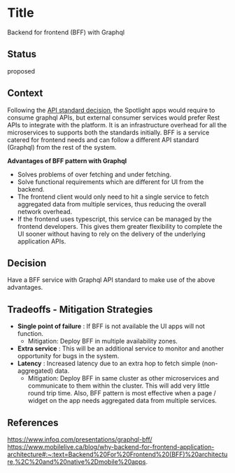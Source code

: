 # Title
Backend for frontend (BFF) with Graphql

## Status
proposed 

## Context
Following the [API standard decision](./adr-api-standard.md), the Spotlight apps would require to consume graphql APIs, but external consumer services would prefer Rest APIs to integrate with the platform. It is an infrastructure overhead for all the microservices to supports both the standards initially. BFF is a service catered for frontend needs and can follow a different API standard (Graphql) from the rest of the system. 

<b>Advantages of BFF pattern with Graphql</b>

* Solves problems of over fetching and under fetching. 
* Solve functional requirements which are different for UI from the backend.
* The frontend client would only need to hit a single service to fetch aggregated data from multiple services, thus reducing the overall network overhead.
* If the frontend uses typescript, this service can be managed by the frontend developers. This gives them greater flexibility to complete the UI sooner without having to rely on the delivery of the underlying application APIs.

## Decision
Have a BFF service with Graphql API standard to make use of the above advantages.

## Tradeoffs - Mitigation Strategies

* **Single point of failure** : If BFF is not available the UI apps will not function.
    * Mitigation: Deploy BFF in multiple availability zones.
* **Extra service** : This will be an additional service to monitor and another opportunity for bugs in the system. 
* **Latency** : Increased latency due to an extra hop to fetch simple (non-aggregated) data.
  * Mitigation: Deploy BFF in same cluster as other microservices and communicate to them within the cluster. This will add very little round trip time. Also, BFF pattern is most effective when a page / widget on the app needs aggregated data from multiple services. 

## References
https://www.infoq.com/presentations/graphql-bff/
https://www.mobilelive.ca/blog/why-backend-for-frontend-application-architecture#:~:text=Backend%20For%20Frontend%20(BFF)%20architecture,%2C%20and%20native%2Dmobile%20apps.
